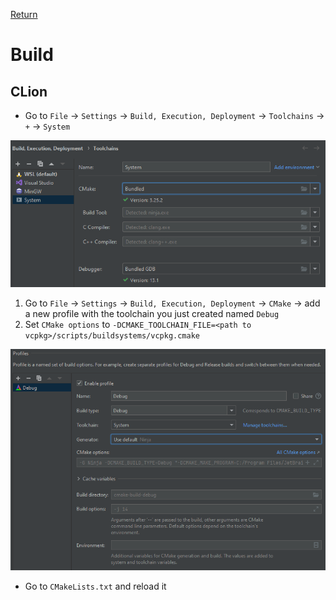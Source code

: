 [Return](../README.md)

# Build

## CLion

- Go to `File` -> `Settings` -> `Build, Execution, Deployment` -> `Toolchains` -> `+` -> `System`

![clion toolchains](images/clion_toolchains.png)

1. Go to `File` -> `Settings` -> `Build, Execution, Deployment` -> `CMake` -> add a new profile with the toolchain you just created named `Debug`
2. Set `CMake options` to `-DCMAKE_TOOLCHAIN_FILE=<path to vcpkg>/scripts/buildsystems/vcpkg.cmake`

![clion cmake](images/clion_cmake.png)

- Go to `CMakeLists.txt` and reload it